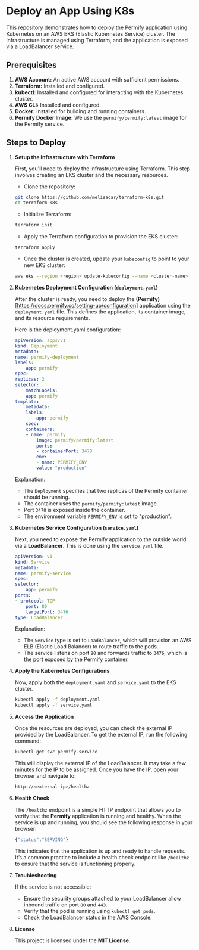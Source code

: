 # Deploy an App Using K8s

This repository demonstrates how to deploy the Permify application using Kubernetes on an AWS EKS (Elastic Kubernetes Service) cluster. The infrastructure is managed using Terraform, and the application is exposed via a LoadBalancer service.

## Prerequisites

1. **AWS Account:** An active AWS account with sufficient permissions.
2. **Terraform:** Installed and configured.
3. **kubectl:** Installed and configured for interacting with the Kubernetes cluster.
4. **AWS CLI:** Installed and configured.
5. **Docker:** Installed for building and running containers.
6. **Permify Docker Image:** We use the `permify/permify:latest` image for the Permify service.

## Steps to Deploy

1. **Setup the Infrastructure with Terraform**

    First, you'll need to deploy the infrastructure using Terraform. This step involves creating an EKS cluster and the necessary resources.

    - Clone the repository:

    ```bash
    git clone https://github.com/melisacar/terraform-k8s.git
    cd terraform-k8s
    ```

    - Initialize Terraform:

    ```bash
    terraform init
    ```

    - Apply the Terraform configuration to provision the EKS cluster:

    ```bash
    terraform apply
    ```

    - Once the cluster is created, update your `kubeconfig` to point to your new EKS cluster:

    ```bash
    aws eks --region <region> update-kubeconfig --name <cluster-name>
    ```

2. **Kubernetes Deployment Configuration (`deployment.yaml`)**

    After the cluster is ready, you need to deploy the **(Permify)**[https://docs.permify.co/setting-up/configuration] application using the `deployment.yaml` file. This defines the application, its container image, and its resource requirements.

    Here is the deployment.yaml configuration:

    ```yaml
    apiVersion: apps/v1
    kind: Deployment
    metadata:
    name: permify-deployment
    labels:
        app: permify
    spec:
    replicas: 2
    selector:
        matchLabels:
        app: permify
    template:
        metadata:
        labels:
            app: permify
        spec:
        containers:
        - name: permify
            image: permify/permify:latest
            ports:
            - containerPort: 3478
            env:
            - name: PERMIFY_ENV
            value: "production"
    ```

    Explanation:

    - The `Deployment` specifies that two replicas of the Permify container should be running.
    - The container uses the `permify/permify:latest` image.
    - Port `3478` is exposed inside the container.
    - The environment variable `PERMIFY_ENV` is set to "production".

3. **Kubernetes Service Configuration (`service.yaml`)**

    Next, you need to expose the Permify application to the outside world via a **LoadBalancer**. This is done using the `service.yaml` file.

    ```yaml
    apiVersion: v1
    kind: Service
    metadata:
    name: permify-service
    spec:
    selector:
        app: permify
    ports:
    - protocol: TCP
        port: 80
        targetPort: 3476
    type: LoadBalancer
    ```

    Explanation:

    - The `Service` type is set to `LoadBalancer`, which will provision an AWS ELB (Elastic Load Balancer) to route traffic to the pods.
    - The service listens on port `80` and forwards traffic to `3476`, which is the port exposed by the Permify container.

4. **Apply the Kubernetes Configurations**

    Now, apply both the `deployment.yaml` and `service.yaml` to the EKS cluster.

    ```bash
    kubectl apply -f deployment.yaml
    kubectl apply -f service.yaml
    ```

5. **Access the Application**

    Once the resources are deployed, you can check the external IP provided by the LoadBalancer. To get the external IP, run the following command:

    ```bash
    kubectl get svc permify-service
    ```

    This will display the external IP of the LoadBalancer. It may take a few minutes for the IP to be assigned. Once you have the IP, open your browser and navigate to:

    ```bash
    http://<external-ip>/healthz
    ```

6. **Health Check**

    The `/healthz` endpoint is a simple HTTP endpoint that allows you to verify that the **Permify** application is running and healthy. When the service is up and running, you should see the following response in your browser:

    ```bash
    {"status":"SERVING"}
    ```

    This indicates that the application is up and ready to handle requests. It’s a common practice to include a health check endpoint like `/healthz` to ensure that the service is functioning properly.

7. **Troubleshooting**

    If the service is not accessible:

    - Ensure the security groups attached to your LoadBalancer allow inbound traffic on port `80` and `443`.
    - Verify that the pod is running using `kubectl get pods`.
    - Check the LoadBalancer status in the AWS Console.

8. **License**

    This project is licensed under the **MIT License**.
